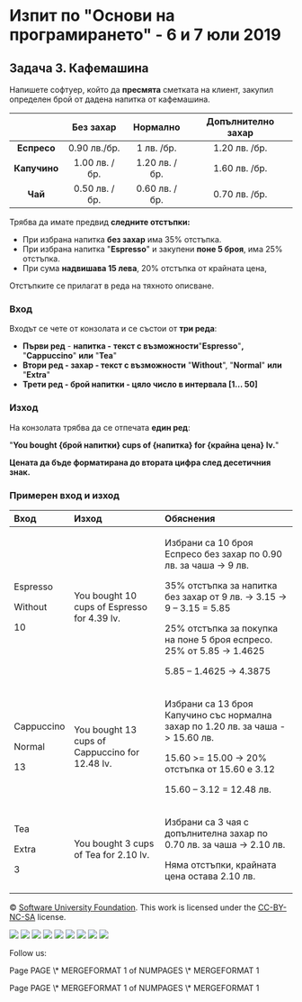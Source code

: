 ﻿
# **Изпит по "Основи на програмирането" - 6 и 7 юли 2019**
## **Задача 3. Кафемашина**
Напишете софтуер, който да **пресмята** сметката на клиент, закупил определен брой от дадена напитка от кафемашина.

||**Без захар**|**Нормално**|**Допълнително захар**|
| :-: | :-: | :-: | :-: |
|**Еспресо**|0.90 лв./бр.|1 лв. /бр.|1.20 лв. /бр.|
|**Капучино**|1.00 лв. /бр.|1.20 лв. /бр.|1.60 лв. /бр.|
|**Чай**|0.50 лв. /бр.|0.60 лв. /бр.|0.70 лв. /бр.|
Трябва да имате предвид **следните отстъпки:**

- При избрана напитка **без захар** има 35% отстъпка.
- При избрана напитка "**Espresso**" и закупени **поне 5 броя**, има 25% отстъпка.
- При сума **надвишава 15 лева**, 20% отстъпка от крайната цена,  

Отстъпките се прилагат в реда на тяхното описване.
### **Вход**
Входът се чете от конзолата и се състои от **три реда**:

- **Първи ред** - **напитка -** **текст с възможности**"**Espresso**"**,** "**Cappuccino**" **или** "**Tea**"
- **Втори ред - захар - текст  с възможности** "**Without**", "**Normal**" **или** "**Extra**"
- **Трети ред - брой напитки - цяло число в интервала [1… 50]**
### **Изход**
На конзолата трябва да се отпечата **един ред**:

"**You bought {брой напитки} cups of {напитка} for {крайна цена} lv.**"

**Цената да бъде форматирана до втората цифра след десетичния знак.**
### **Примерен вход и изход**

|**Вход**|**Изход**|**Обяснения**|
| :- | :- | :- |
|<p>Espresso</p><p>Without</p><p>10</p>|You bought 10 cups of Espresso for 4.39 lv.|<p>Избрани са 10 броя Еспресо без захар по 0.90 лв. за чаша -> 9 лв.</p><p>35% отстъпка за напитка без захар от 9 лв. ->  3.15 -> 9 – 3.15 = 5.85</p><p>25% отстъпка за покупка на поне 5 броя еспресо. 25% от 5.85 -> 1.4625</p><p>5.85 – 1.4625 -> 4.3875</p>|
|<p>Cappuccino</p><p>Normal</p><p>13</p>|You bought 13 cups of Cappuccino for 12.48 lv.|<p>Избрани са 13 броя Капучино със нормална захар по 1.20 лв. за чаша -> 15.60 лв.</p><p>15.60 >= 15.00 -> 20% отстъпка от 15.60 е 3.12</p><p>15.60 – 3.12 = 12.48 лв.</p>|
|<p>Tea</p><p>Extra</p><p>3</p>|You bought 3 cups of Tea for 2.10 lv.|<p>Избрани са 3 чая с допълнителна захар по 0.70 лв. за чаша -> 2.10 лв.</p><p>Няма отстъпки, крайната цена остава 2.10 лв.</p>|



© [Software University Foundation](http://softuni.foundation/). This work is licensed under the [CC-BY-NC-SA](http://creativecommons.org/licenses/by-nc-sa/4.0/) license.

![](03.%20Coffee%20Machine.006.png)   ![](03.%20Coffee%20Machine.006.png)   ![](03.%20Coffee%20Machine.007.png)   ![](03.%20Coffee%20Machine.007.png)   ![](03.%20Coffee%20Machine.007.png)   ![](03.%20Coffee%20Machine.006.png)   ![](03.%20Coffee%20Machine.006.png)   ![](03.%20Coffee%20Machine.006.png)   ![](03.%20Coffee%20Machine.007.png)

Follow us:

Page  PAGE   \\* MERGEFORMAT 1 of  NUMPAGES   \\* MERGEFORMAT 1

Page  PAGE   \\* MERGEFORMAT 1 of  NUMPAGES   \\* MERGEFORMAT 1
